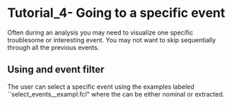 # Tutorial_4- Going to a specific event

Often during an analysis you may need to visualize one specific troublesome or interesting event. You may not want to skip sequentially through all the previous events.

## Using and event filter

The user can select a specific event using the examples labeled ``select_events_<config>_exampl.fcl" where the <config> can be either nominal or extracted.
